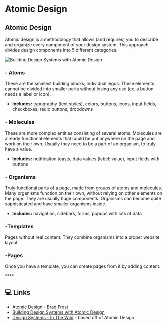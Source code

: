 # Atomic Design

## Atomic Design

Atomic design is a methodology that allows \(and requires\) you to describe and organize every component of your design system. This approach divides design components into 5 different categories.

![Building Design Systems with Atomic Design](https://cdn-images-1.medium.com/max/2000/0*sM8M-3ib-vOv2xbb.png)

### ‣ Atoms

These are the smallest building blocks; individual legos. These elements cannot be divided into smaller parts without losing any use \(ex. a button needs a label or icon\).

* **Includes:** typography \(text styles\), colors, buttons, icons, input fields, checkboxes, radio buttons, dropdowns

### ‣ Molecules

These are more complex entities consisting of several atoms. Molecules are already functional elements that could be put anywhere on the page and work on their own. Usually they need to be a part of an organism, to truly have a value.

* **Includes:** notification toasts, data values \(label: value\), input fields with buttons

### ‣ Organisms

Truly functional parts of a page, made from groups of atoms and molecules. Many organisms function on their own, without relying on other elements on the page. They are usually huge components. Organisms can become quite sophisticated and have smaller organisms inside.

* **Includes:** navigation, sidebars, forms, popups with lots of data

### ‣Templates

Pages without real content. They combine organisms into a proper website layout.

### ‣Pages

Once you have a template, you can create pages from it by adding content.

\*\*\*\*

## 💻 **Links**

* [Atomic Design - Brad Frost](https://atomicdesign.bradfrost.com/table-of-contents/)
* [Building Design Systems with Atomic Design](https://medium.muz.li/building-design-systems-with-atomic-design-93a13286f676)
* [Design Systems - In The Wild](https://uxdesign.cc/design-systems-in-the-wild-cbc863f41c2) - based off of Atomic Design



